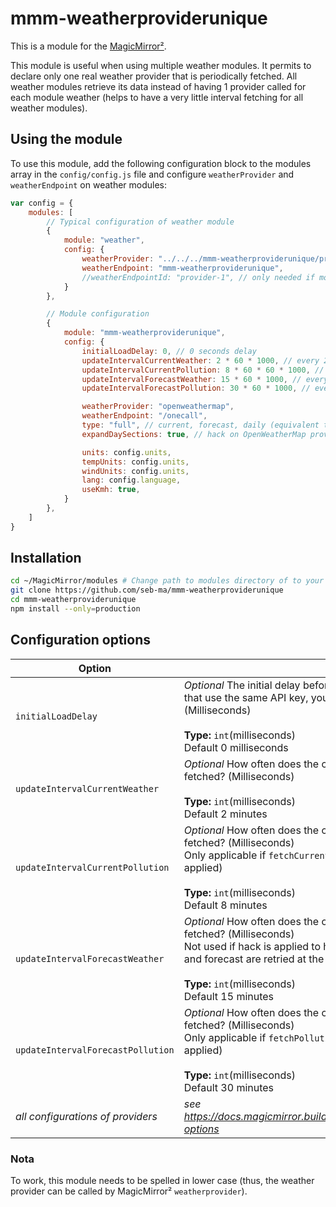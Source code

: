 # mmm-weatherproviderunique

This is a module for the [MagicMirror²](https://github.com/MichMich/MagicMirror/).

This module is useful when using multiple weather modules. It permits to declare only one real weather provider that is periodically fetched.
All weather modules retrieve its data instead of having 1 provider called for each module weather (helps to have a very little interval fetching for all weather modules).

## Using the module

To use this module, add the following configuration block to the modules array in the `config/config.js` file
and configure `weatherProvider` and `weatherEndpoint` on weather modules:

```js
var config = {
	modules: [
		// Typical configuration of weather module
		{
			module: "weather",
			config: {
				weatherProvider: "../../../mmm-weatherproviderunique/proxyweatherprovider", // pseudo-relative path needed to be correctly handled by weatherprovider
				weatherEndpoint: "mmm-weatherproviderunique",
				//weatherEndpointId: "provider-1", // only needed if more than 1 mmm-weatherproviderunique is defined
			}
		},

		// Module configuration
		{
			module: "mmm-weatherproviderunique",
			config: {
				initialLoadDelay: 0, // 0 seconds delay
				updateIntervalCurrentWeather: 2 * 60 * 1000, // every 2 minutes - set to null to not retrieve current weather
				updateIntervalCurrentPollution: 8 * 60 * 60 * 1000, // every 8 minutes - set to null to not retrieve current pollution, hack on OpenWeatherMap provider to fetch current pollution
				updateIntervalForecastWeather: 15 * 60 * 1000, // every 15 minutes - set to null to not retrieve forecast weather - not used with hack on OpenWeatherMap: fetchWeatherAll
				updateIntervalForecastPollution: 30 * 60 * 1000, // every 30 minutes - set to null to not retrieve forecast pollution, hack on OpenWeatherMap provider to fetch pollution forecast

				weatherProvider: "openweathermap",
				weatherEndpoint: "/onecall",
				type: "full", // current, forecast, daily (equivalent to forecast), hourly (only with OpenWeatherMap /onecall endpoint), full for current+hourly+daily
				expandDaySections: true, // hack on OpenWeatherMap provider to split in 4 entries the 4 data of a day

				units: config.units,
				tempUnits: config.units,
				windUnits: config.units,
				lang: config.language,
				useKmh: true,
			}
		},
	]
}
```

## Installation

```sh
cd ~/MagicMirror/modules # Change path to modules directory of to your actual MagiMirror² installation
git clone https://github.com/seb-ma/mmm-weatherproviderunique
cd mmm-weatherproviderunique
npm install --only=production
```

## Configuration options

| Option							| Description
|---------------------------------- |-------------
| `initialLoadDelay`				| *Optional* The initial delay before loading. If you have multiple modules that use the same API key, you might want to delay one of the requests. (Milliseconds) <br><br>**Type:** `int`(milliseconds) <br>Default 0 milliseconds
| `updateIntervalCurrentWeather`	| *Optional* How often does the content of current weather needs to be fetched? (Milliseconds)<br><br>**Type:** `int`(milliseconds) <br>Default 2 minutes
| `updateIntervalCurrentPollution`	| *Optional* How often does the content of current pollution needs to be fetched? (Milliseconds)<br>Only applicable if `fetchCurrentPollution` is available (hack to be applied)<br><br>**Type:** `int`(milliseconds) <br>Default 8 minutes
| `updateIntervalForecastWeather`	| *Optional* How often does the content of forecast weather needs to be fetched? (Milliseconds)<br>Not used if hack is applied to have `fetchWeatherAll` (this way: current and forecast are retried at the same time)<br><br>**Type:** `int`(milliseconds) <br>Default 15 minutes
| `updateIntervalForecastPollution`	| *Optional* How often does the content of forecast pollution needs to be fetched? (Milliseconds)<br>Only applicable if `fetchPollutionForecast` is available (hack to be applied)<br><br>**Type:** `int`(milliseconds) <br>Default 30 minutes
| *all configurations of providers*	| *see https://docs.magicmirror.builders/modules/weather.html#configuration-options*

### Nota

To work, this module needs to be spelled in lower case (thus, the weather provider can be called by MagicMirror² `weatherprovider`).
